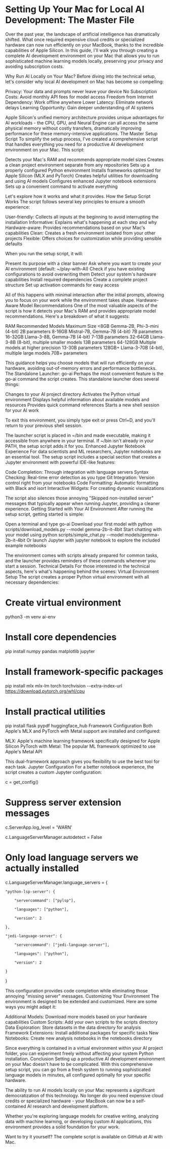 # Setting Up Your Mac for Local AI Development: The Master File

Over the past year, the landscape of artificial intelligence has dramatically shifted. What once required expensive cloud credits or specialized hardware can now run efficiently on your MacBook, thanks to the incredible capabilities of Apple Silicon. In this guide, I'll walk you through creating a complete AI development environment on your Mac that allows you to run sophisticated machine learning models locally, preserving your privacy and avoiding subscription costs.


Why Run AI Locally on Your Mac?
Before diving into the technical setup, let's consider why local AI development on Mac has become so compelling:

Privacy: Your data and prompts never leave your device
No Subscription Costs: Avoid monthly API fees for model access
Freedom from Internet Dependency: Work offline anywhere
Lower Latency: Eliminate network delays
Learning Opportunity: Gain deeper understanding of AI systems

Apple Silicon's unified memory architecture provides unique advantages for AI workloads - the CPU, GPU, and Neural Engine can all access the same physical memory without costly transfers, dramatically improving performance for these memory-intensive applications.
The Master Setup Script
To simplify the setup process, I've created a comprehensive script that handles everything you need for a productive AI development environment on your Mac. This script:

Detects your Mac's RAM and recommends appropriate model sizes
Creates a clean project environment separate from any repositories
Sets up a properly configured Python environment
Installs frameworks optimized for Apple Silicon (MLX and PyTorch)
Creates helpful utilities for downloading and using AI models
Configures enhanced Jupyter notebook extensions
Sets up a convenient command to activate everything

Let's explore how it works and what it provides.
How the Setup Script Works
The script follows several key principles to ensure a smooth experience:

User-friendly: Collects all inputs at the beginning to avoid interrupting the installation
Informative: Explains what's happening at each step and why
Hardware-aware: Provides recommendations based on your Mac's capabilities
Clean: Creates a fresh environment isolated from your other projects
Flexible: Offers choices for customization while providing sensible defaults

When you run the setup script, it will:

Present its purpose with a clear banner
Ask where you want to create your AI environment (default: ~/play-with-AI)
Check if you have existing configurations to avoid overwriting them
Detect your system's hardware capabilities
Install required dependencies
Create a complete project structure
Set up activation commands for easy access

All of this happens with minimal interaction after the initial prompts, allowing you to focus on your work while the environment takes shape.
Hardware-Aware Model Recommendations
One of the most valuable aspects of the script is how it detects your Mac's RAM and provides appropriate model recommendations. Here's a breakdown of what it suggests:

RAM
Recommended Models
Maximum Size
<8GB
Gemma-2B, Phi-3-mini (4-bit)
2B parameters
8-16GB
Mistral-7B, Gemma-7B (4-bit)
7B parameters
16-32GB
Llama-3-8B, Gemma-7B (4-bit)
7-13B parameters
32-64GB
Llama-3-8B (8-bit), multiple smaller models
13B parameters
64-128GB
Multiple models at higher precision
13-30B parameters
128GB+
Llama-3-70B (4-bit), multiple large models
70B+ parameters

This guidance helps you choose models that will run efficiently on your hardware, avoiding out-of-memory errors and performance bottlenecks.
The Standalone Launcher: go-ai
Perhaps the most convenient feature is the go-ai command the script creates. This standalone launcher does several things:

Changes to your AI project directory
Activates the Python virtual environment
Displays helpful information about available models and resources
Provides quick command references
Starts a new shell session for your AI work

To exit this environment, you simply type exit or press Ctrl+D, and you'll return to your previous shell session.

The launcher script is placed in ~/bin and made executable, making it accessible from anywhere in your terminal. If ~/bin isn't already in your PATH, the setup script adds it for you.
Enhanced Jupyter Notebook Experience
For data scientists and ML researchers, Jupyter notebooks are an essential tool. The setup script includes a special section that creates a Jupyter environment with powerful IDE-like features:

Code Completion: Through integration with language servers
Syntax Checking: Real-time error detection as you type
Git Integration: Version control right from your notebooks
Code Formatting: Automatic formatting with Black and isort
Interactive Widgets: For creating dynamic visualizations

The script also silences those annoying "Skipped non-installed server" messages that typically appear when running Jupyter, providing a cleaner experience.
Getting Started with Your AI Environment
After running the setup script, getting started is simple:

Open a terminal and type go-ai
Download your first model with python scripts/download_models.py --model gemma-2b-it-4bit
Start chatting with your model using python scripts/simple_chat.py --model models/gemma-2b-it-4bit
Or launch Jupyter with jupyter notebook to explore the included example notebooks

The environment comes with scripts already prepared for common tasks, and the launcher provides reminders of these commands whenever you start a session.
Technical Details
For those interested in the technical aspects, here's what's happening behind the scenes:
Virtual Environment Setup
The script creates a proper Python virtual environment with all necessary dependencies:

# Create virtual environment

python3 -m venv ai-env

# Install core dependencies

pip install numpy pandas matplotlib jupyter

# Install framework-specific packages

pip install mlx mlx-lm torch torchvision --extra-index-url <https://download.pytorch.org/whl/cpu>

# Install practical utilities

pip install flask pypdf huggingface_hub
Framework Configuration
Both Apple's MLX and PyTorch with Metal support are installed and configured:

MLX: Apple's machine learning framework specifically designed for Apple Silicon
PyTorch with Metal: The popular ML framework optimized to use Apple's Metal API

This dual-framework approach gives you flexibility to use the best tool for each task.
Jupyter Configuration
For a better notebook experience, the script creates a custom Jupyter configuration:

c = get_config()

# Suppress server extension messages

c.ServerApp.log_level = 'WARN'

c.LanguageServerManager.autodetect = False

# Only load language servers we actually installed

c.LanguageServerManager.language_servers = {

    "python-lsp-server": {

        "servercommand": ["pylsp"],

        "languages": ["python"],

        "version": 2

    },

    "jedi-language-server": {

        "servercommand": ["jedi-language-server"],

        "languages": ["python"],

        "version": 2

    }

}

This configuration provides code completion while eliminating those annoying "missing server" messages.
Customizing Your Environment
The environment is designed to be extended and customized. Here are some ways you might adapt it:

Additional Models: Download more models based on your hardware capabilities
Custom Scripts: Add your own scripts to the scripts directory
Data Exploration: Store datasets in the data directory for analysis
Framework Extensions: Install additional packages for specific tasks
New Notebooks: Create new analysis notebooks in the notebooks directory

Since everything is contained in a virtual environment within your AI project folder, you can experiment freely without affecting your system Python installation.
Conclusion
Setting up a productive AI development environment on your Mac doesn't have to be complicated. With this comprehensive setup script, you can go from a fresh system to running sophisticated language models in minutes, all configured optimally for your specific hardware.

The ability to run AI models locally on your Mac represents a significant democratization of this technology. No longer do you need expensive cloud credits or specialized hardware - your MacBook can now be a self-contained AI research and development platform.

Whether you're exploring language models for creative writing, analyzing data with machine learning, or developing custom AI applications, this environment provides a solid foundation for your work.

Want to try it yourself? The complete script is available on GitHub at AI with Mac.
